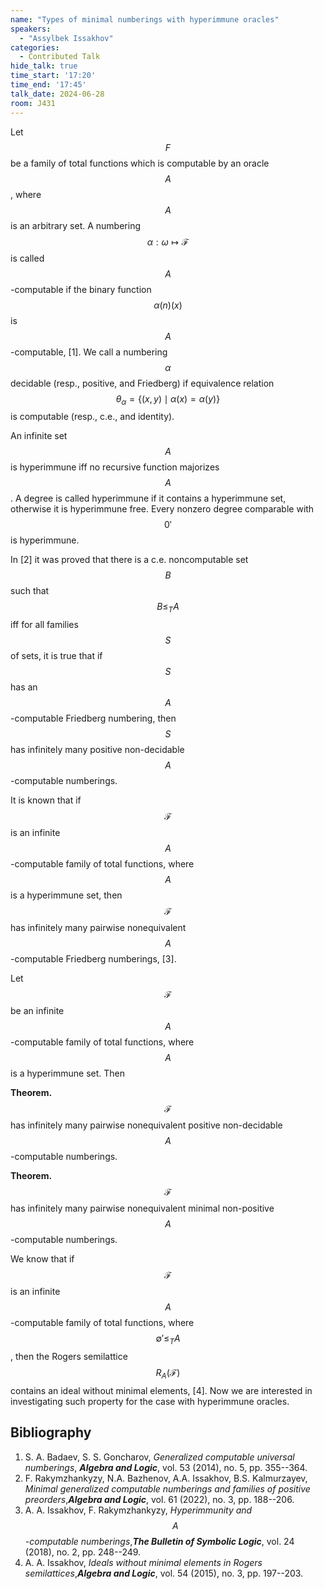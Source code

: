 ```yaml
---
name: "Types of minimal numberings with hyperimmune oracles"
speakers:
  - "Assylbek Issakhov"
categories:
  - Contributed Talk
hide_talk: true
time_start: '17:20'
time_end: '17:45'
talk_date: 2024-06-28
room: J431
---
```


Let $$F$$ be a family of total functions which is computable by an oracle $$A$$, where $$A$$ is an arbitrary set. A numbering $$\alpha:\omega\mapsto \mathcal F$$ is called $$A$$-computable if the binary function $$\alpha(n)(x)$$ is $$A$$-computable, [1]. We call a numbering $$\alpha$$ decidable (resp., positive, and Friedberg) if equivalence relation $$\theta_{\alpha} = \{ (x,y) \mid \alpha (x) = \alpha (y) \}$$ is computable (resp.,  c.e., and  identity).

An infinite set $$A$$ is hyperimmune iff no recursive function majorizes $$A$$. A degree is called hyperimmune if it contains a hyperimmune set, otherwise it is hyperimmune free. Every nonzero degree comparable with $$0'$$ is hyperimmune.

In [2] it was proved that there is a c.e. noncomputable set $$B$$ such that $$B\leq_{T} A$$ iff for all families $$S$$ of sets, it is true that if $$S$$ has an $$A$$-computable Friedberg numbering, then $$S$$ has infinitely many positive non-decidable $$A$$-computable numberings.

It is known that if $$\mathcal F$$ is an infinite $$A$$-computable family of total functions, where $$A$$ is a hyperimmune set, then $$\mathcal F$$ has infinitely many pairwise nonequivalent $$A$$-computable Friedberg numberings, [3].

Let $$\mathcal F$$ be an infinite $$A$$-computable family of total functions, where $$A$$ is a hyperimmune set. Then

**Theorem.**
$$\mathcal F$$ has infinitely many pairwise nonequivalent positive non-decidable $$A$$-computable numberings.


**Theorem.**
$$\mathcal F$$ has infinitely many pairwise nonequivalent minimal non-positive $$A$$-computable numberings.


We know that if $$\mathcal F$$ is an infinite $$A$$-computable family of total functions, where $$\emptyset' \leq_{T} A$$, then the Rogers semilattice $$R_{A} (\mathcal F)$$ contains an ideal without minimal elements, [4]. Now we are interested in investigating such property for the case with hyperimmune oracles.


## Bibliography

1. S. A. Badaev, S. S. Goncharov, _Generalized computable universal numberings_, **_Algebra and Logic_**, vol. 53 (2014), no. 5, pp. 355--364.
2. F. Rakymzhankyzy, N.A. Bazhenov, A.A. Issakhov, B.S. Kalmurzayev, _Minimal generalized computable numberings and families of positive preorders_,**_Algebra and Logic_**, vol. 61 (2022), no. 3, pp. 188--206.
3. A. A. Issakhov, F. Rakymzhankyzy, _Hyperimmunity and $$A$$-computable numberings_,**_The Bulletin of Symbolic Logic_**, vol. 24 (2018), no. 2, pp. 248--249.
4. A. A. Issakhov, _Ideals without minimal elements in Rogers semilattices_,**_Algebra and Logic_**, vol. 54 (2015), no. 3, pp. 197--203.







